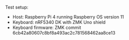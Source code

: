 Test setup:

- Host: Raspberry Pi 4 running Raspberry OS version 11
- Keyboard: nRF5340 DK with ZMK Uno shield
- Keyboard firmware: ZMK commit 6cb42a80607c8bf8a493ac2c781568462aa8ce13
